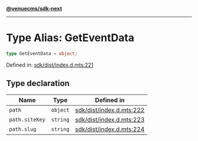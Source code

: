 [**@venuecms/sdk-next**](../Index.md)

***

# Type Alias: GetEventData

```ts
type GetEventData = object;
```

Defined in: [sdk/dist/index.d.mts:221](https://github.com/venuecms/sdk/blob/dbe1bd3b5606b46905e3e9cba86e4c1f6af6def7/packages/sdk/dist/index.d.mts#L221)

## Type declaration

| Name | Type | Defined in |
| ------ | ------ | ------ |
| <a id="path"></a> `path` | `object` | [sdk/dist/index.d.mts:222](https://github.com/venuecms/sdk/blob/dbe1bd3b5606b46905e3e9cba86e4c1f6af6def7/packages/sdk/dist/index.d.mts#L222) |
| `path.siteKey` | `string` | [sdk/dist/index.d.mts:223](https://github.com/venuecms/sdk/blob/dbe1bd3b5606b46905e3e9cba86e4c1f6af6def7/packages/sdk/dist/index.d.mts#L223) |
| `path.slug` | `string` | [sdk/dist/index.d.mts:224](https://github.com/venuecms/sdk/blob/dbe1bd3b5606b46905e3e9cba86e4c1f6af6def7/packages/sdk/dist/index.d.mts#L224) |
